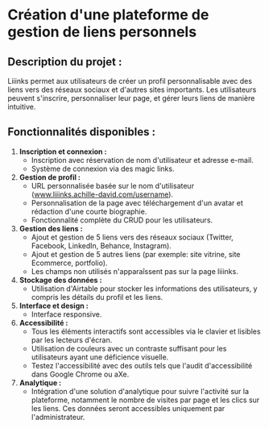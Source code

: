 # Création d'une plateforme de gestion de liens personnels

## **Description du projet :**

Liiinks permet aux utilisateurs de créer un profil personnalisable avec des liens vers des réseaux sociaux et d'autres sites importants.
Les utilisateurs peuvent s'inscrire, personnaliser leur page, et gérer leurs liens de manière intuitive.

## **Fonctionnalités disponibles :**

1. **Inscription et connexion :**
    - Inscription avec réservation de nom d'utilisateur et adresse e-mail.
    - Système de connexion via des magic links.
2. **Gestion de profil :**
    - URL personnalisée basée sur le nom d'utilisateur (www.liiinks.achille-david.com/username).
    - Personnalisation de la page avec téléchargement d'un avatar et rédaction d'une courte biographie.
    - Fonctionnalité complète du CRUD pour les utilisateurs.
3. **Gestion des liens :**
    - Ajout et gestion de 5 liens vers des réseaux sociaux (Twitter, Facebook, LinkedIn, Behance, Instagram).
    - Ajout et gestion de 5 autres liens (par exemple: site vitrine, site Ecommerce, portfolio).
    - Les champs non utilisés n'apparaîssent pas sur la page liiinks.
4. **Stockage des données :**
    - Utilisation d'Airtable pour stocker les informations des utilisateurs, y compris les détails du profil et les liens.
5. **Interface et design :**
    - Interface responsive.
6. **Accessibilité :**
    - Tous les éléments interactifs sont accessibles via le clavier et lisibles par les lecteurs d'écran.
    - Utilisation de couleurs avec un contraste suffisant pour les utilisateurs ayant une déficience visuelle.
    - Testez l'accessibilité avec des outils tels que l'audit d'accessibilité dans Google Chrome ou aXe.
7. **Analytique :**
    - Intégration d'une solution d'analytique pour suivre l'activité sur la plateforme, notamment le nombre de visites par page et les clics sur les liens. Ces données seront accessibles uniquement par l'administrateur.